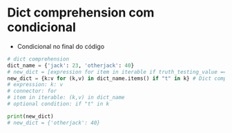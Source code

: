 # Dict comprehension com condicional

- Condicional no final do código
```python
# dict comprehension
dict_name = {'jack': 23, 'otherjack': 40}
# new_dict = [expression for item in iterable if truth_testing_value == True]
new_dict = {k:v for (k,v) in dict_name.items() if "t" in k} # Dict comprehension
# expression: k: v
# connector: for
# item in iterable: (k,v) in dict_name
# optional condition: if "t" in k

print(new_dict)
# new_dict = {'otherjack': 40}
```  
